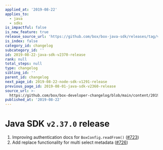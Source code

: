 ```yaml
---
applied_at: '2019-08-22'
applies_to:
  - java
  - sdks
is_impactful: false
is_new_feature: true
release_source_url: 'https://github.com/box/box-java-sdk/releases/tag/v2.37.0'
is_index: false
category_id: changelog
subcategory_id: ''
id: 2019-08-22-java-sdk-v2370-release
rank: null
total_steps: null
type: changelog
sibling_id: ''
parent_id: changelog
next_page_id: 2019-08-22-node-sdk-v1291-release
previous_page_id: 2019-08-01-java-sdk-v2360-release
source_url: >-
  https://github.com/box/box-developer-changelog/blob/main/content/2019/08-22-java-sdk-v2370-release.md
published_at: '2019-08-22'
---
```

# Java SDK `v2.37.0` release

1. Improving authentication docs for `BoxConfig.readFrom()` ([#723](https://github.com/box/box-java-sdk/pull/723))
2. Add replace functionality for multi select metadata ([#726](https://github.com/box/box-java-sdk/pull/726))
